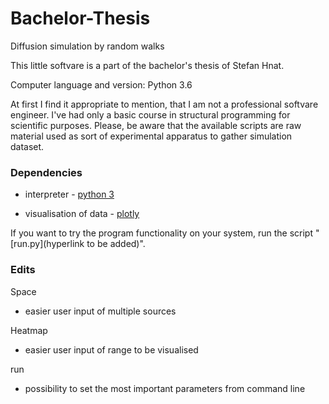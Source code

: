 # Bachelor-Thesis
Diffusion simulation by random walks

This little softvare is a part of the bachelor's thesis of Stefan Hnat.

Computer language and version: Python 3.6

At first I find it appropriate to mention, that I am not a professional softvare engineer. I've had only a basic course in structural programming for scientific purposes. Please, be aware that the available scripts are raw material used as sort of experimental apparatus to gather simulation dataset. 

### Dependencies
* interpreter - [python 3](https://www.python.org/downloads/)

* visualisation of data - [plotly](https://plot.ly/python/getting-started/)

If you want to try the program functionality on your system, run the script "[run.py](hyperlink to be added)".

### Edits

Space
* easier user input of multiple sources

Heatmap
* easier user input of range to be visualised

run
* possibility to set the most important parameters from command line
